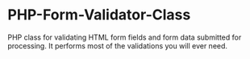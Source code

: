 # PHP-Form-Validator-Class
PHP class for validating HTML form fields and form data submitted for processing. It performs most of the validations you will ever need.
